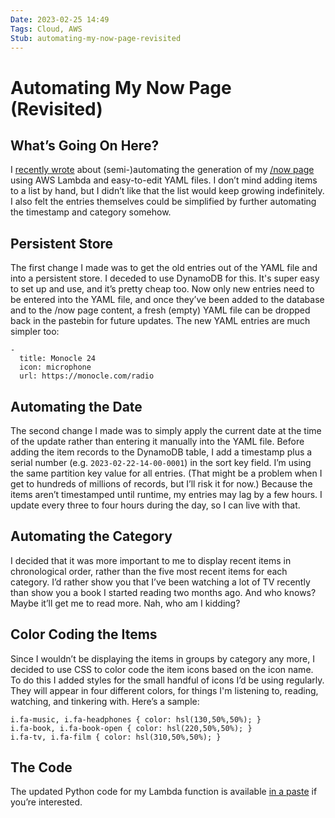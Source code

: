 ```yaml
---
Date: 2023-02-25 14:49
Tags: Cloud, AWS
Stub: automating-my-now-page-revisited
---
```


# Automating My Now Page (Revisited)

## What’s Going On Here?

I [recently wrote](/2023/02/automating-my-now-page) about (semi-)automating the generation of my [/now page](https://mihobu.monkeywalk.com/now) using AWS Lambda and easy-to-edit YAML files. I don’t mind adding items to a list by hand, but I didn’t like that the list would keep growing indefinitely. I also felt the entries themselves could be simplified by further automating the timestamp and category somehow.

## Persistent Store

The first change I made was to get the old entries out of the YAML file and into a persistent store. I deceded to use DynamoDB for this. It's super easy to set up and use, and it’s pretty cheap too. Now only new entries need to be entered into the YAML file, and once they’ve been added to the database and to the /now page content, a fresh (empty) YAML file can be dropped back in the pastebin for future updates. The new YAML entries are much simpler too:

```
-
  title: Monocle 24
  icon: microphone
  url: https://monocle.com/radio
```

## Automating the Date

The second change I made was to simply apply the current date at the time of the update rather than entering it manually into the YAML file. Before adding the item records to the DynamoDB table, I add a timestamp plus a serial number (e.g. `2023-02-22-14-00-0001`) in the sort key field. I’m using the same partition key value for all entries. (That might be a problem when I get to hundreds of millions of records, but I’ll risk it for now.) Because the items aren’t timestamped until runtime, my entries may lag by a few hours. I update every three to four hours during the day, so I can live with that.

## Automating the Category

I decided that it was more important to me to display recent items in chronological order, rather than the five most recent items for each category. I’d rather show you that I’ve been watching a lot of TV recently than show you a book I started reading two months ago. And who knows? Maybe it’ll get me to read more. Nah, who am I kidding?

## Color Coding the Items

Since I wouldn’t be displaying the items in groups by category any more, I decided to use CSS to color code the item icons based on the icon name. To do this I added styles for the small handful of icons I’d be using regularly. They will appear in four different colors, for things I'm listening to, reading, watching, and tinkering with. Here’s a sample:

```
i.fa-music, i.fa-headphones { color: hsl(130,50%,50%); }
i.fa-book, i.fa-book-open { color: hsl(220,50%,50%); }
i.fa-tv, i.fa-film { color: hsl(310,50%,50%); }
```

## The Code

The updated Python code for my Lambda function is available [in a paste](https://paste.lol/mihobu/nowbot2.py) if you’re interested.